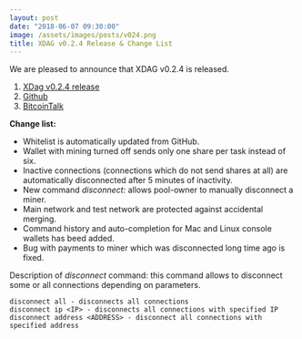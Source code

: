 ```yaml
---
layout: post
date: "2018-06-07 09:30:00"
image: /assets/images/posts/v024.png
title: XDAG v0.2.4 Release & Change List
---
```


We are pleased to announce that XDAG v0.2.4 is released.

1. [XDag v0.2.4 release](https://github.com/XDagger/xdag/releases/tag/0.2.4)
2. [Github](https://github.com/XDagger/xdag)
3. [BitcoinTalk](https://bitcointalk.org/index.php?topic=2552368.msg39533714#msg39533714)

**Change list:**
- Whitelist is automatically updated from GitHub.
- Wallet with mining turned off sends only one share per task instead of six.
- Inactive connections (connections which do not send shares at all) are automatically disconnected after 5 minutes of inactivity.
- New command *disconnect:* allows pool-owner to manually disconnect a miner.
- Main network and test network are protected against accidental merging.
- Command history and auto-completion for Mac and Linux console wallets has beed added.
- Bug with payments to miner which was disconnected long time ago is fixed.

Description of *disconnect* command: this command allows to disconnect some or all connections depending on parameters.
~~~
disconnect all - disconnects all connections
disconnect ip <IP> - disconnects all connections with specified IP
disconnect address <ADDRESS> - disconnect all connections with specified address
~~~